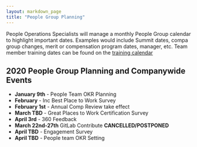 ```yaml
---
layout: markdown_page
title: "People Group Planning"
---
```


People Operations Specialists will manage a monthly People Group calendar to highlight important dates.  Examples would include Summit dates, compa group changes, merit or compensation program dates, manager, etc. Team member training dates can be found on the [training calendar](/handbook/people-group/learning-and-development/#learning-sessions) 


## 2020 People Group Planning and Companywide Events
- **January 9th** - People Team OKR Planning
- **February** - Inc Best Place to Work Survey
- **February 1st** - Annual Comp Review take effect 
- **March TBD** - Great Places to Work Certification Survey
- **April 3rd** - 360 Feedback 
- **March 22nd-27th** GitLab Contribute **CANCELLED/POSTPONED**
- **April TBD** - Engagement Survey
- **April TBD** - People team OKR Setting
